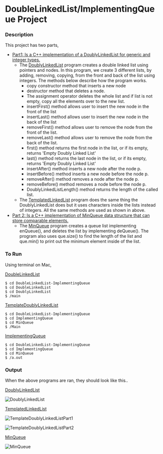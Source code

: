 # DoubleLinkedList/ImplementingQueue Project

### Description

This project has two parts,

 - <u>Part1:  Is a C++ implementation of a DoublyLinkedList for generic and integer types. </u>
    - The <u>DoublyLinkedList</u> program creates a double linked list using pointers and nodes. In this program, we create 3 different lists, by adding, removing, copying, from the front and back of the list using integers. The methods below describe how the program works. 
       - copy constructor method that inserts a new node
       - destructor method that deletes a node. 
       - The assignment operator deletes the whole list and if list is not empty, copy all the elements over to the new list.
       -  insertFirst() method allows user to insert the new node in the front of the list
       - insertLast() method allows user to insert the new node in the back of the list 
       - removeFirst() method allows user to remove the node from the front of the list.
       - removeLast() method allows user to remove the node from the back of the list.
       - first() method returns the first node in the list, or if its empty, returns 'Empty Doubly Linked List'
       - last() method returns the last node in the list, or if its empty, returns 'Empty Doubly Linked List'
       - insertAfter() method inserts a new node after the node p. 
       - insertBefore() method inserts a new node before the node p. 
       - removeAfter() method removes a node after the node p.
       - removeBefore() method removes a node before the node p.
       - DoublyLinkedListLength() method returns the length of the called list.
    - The <u>TemplatedLinkedList</u> program does the same thing the DoublyLinkedList does but it uses characters inside the lists instead of integers. All the same methods are used as shown in above. 
 - <u>Part 2:  Is a C++ implementation of MinQueue data structure that can store comparable elements. </u>
    - The <u>MinQueue</u> program creates a queue list implementing enQueue(), and deletes the list by implementing deQueue(). The program also uses que.size() to find the length of the list and que.min() to print out the minimum element inside of the list. 

### To Run

Using terminal on Mac,

<u>DoubleLinkedList</u>
```
$ cd DoubleLinkedList-ImplementingQueue
$ cd DoubleLinkedList 
$ cd DoublyLinkedList
$ /main
```

<u>TemplateDoublyLinkedList</u>
```
$ cd DoubleLinkedList-ImplementingQueue
$ cd ImplementingQueue
$ cd MinQueue
$ /Main
```

<u>ImplementingQueue</u>
```
$ cd DoubleLinkedList-ImplementingQueue
$ cd ImplementingQueue
$ cd MinQueue
$ /a.out
```

### Output

When the above programs are ran, they should look like this..

<u>DoublyLinkedList</u>

![DoublyLinkedList](https://github.com/azamzow/DoubleLinkedList-ImplementingQueue/blob/master/DoubleLinkedList/DoublyLinkedList.png?raw=true)



<u>TemplatedLinkedList</u> 

![TemplateDoublyLinkedListPart1](https://github.com/azamzow/DoubleLinkedList-ImplementingQueue/blob/master/DoubleLinkedList/TemplateDoublyLinkedListPart1.png?raw=true)



![TemplateDoublyLinkedListPart2](https://github.com/azamzow/DoubleLinkedList-ImplementingQueue/blob/master/DoubleLinkedList/TemplateDoublyLinkedListPart2.png?raw=true)





<u>MinQueue</u>

![MinQueue](https://github.com/azamzow/DoubleLinkedList-ImplementingQueue/blob/master/ImplementingQueue/MinQueue.png?raw=true)
